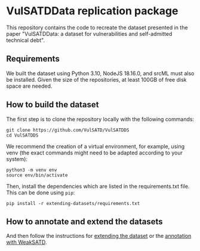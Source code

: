 # VulSATDData replication package

This repository contains the code to recreate the dataset presented in the paper "VulSATDData: a dataset for vulnerabilities and self-admitted technical debt".

## Requirements

We built the dataset using Python 3.10, NodeJS 18.16.0, and srcML must also be installed. Given the size of the repositories, at least 100GB of free disk space are needed.

## How to build the dataset

The first step is to clone the repository locally with the following commands:

```
git clone https://github.com/VulSATD/VulSATDDS
cd VulSATDDS
```

We recommend the creation of a virtual environment, for example, using venv (the exact commands might need to be adapted according to your system):

```
python3 -m venv env
source env/bin/activate
```

Then, install the dependencies which are listed in the requirements.txt file. This can be done using `pip`:

```
pip install -r extending-datasets/requirements.txt
```

## How to annotate and extend the datasets

And then follow the instructions for [extending the dataset](extending-datasets/README.md) or the [annotation with WeakSATD](weaksatd-annotation/README.md).